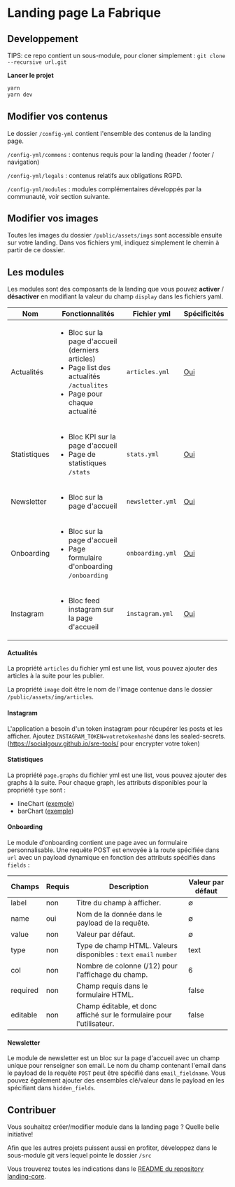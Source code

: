 # Landing page La Fabrique

## Developpement


TIPS: ce repo contient un sous-module, pour cloner simplement :
`git clone --recursive url.git`

**Lancer le projet**
```sh
yarn
yarn dev
```
## Modifier vos contenus

Le dossier `/config-yml` contient l'ensemble des contenus de la landing page.

`/config-yml/commons` : contenus requis pour la landing (header / footer / navigation)

`/config-yml/legals` : contenus relatifs aux obligations RGPD.

`/config-yml/modules` : modules complémentaires développés par la communauté, voir section suivante.

## Modifier vos images

Toutes les images du dossier `/public/assets/imgs` sont accessible ensuite sur votre landing. Dans vos fichiers yml, indiquez simplement le chemin à partir de ce dossier.

## Les modules
Les modules sont des composants de la landing que vous pouvez **activer** / **désactiver** en modifiant la valeur du champ `display` dans les fichiers yaml.

|  Nom | Fonctionnalités  | Fichier yml  | Spécificités 
|---|---|---|---|
| Actualités   |  <ul><li>Bloc sur la page d'accueil (derniers articles)</li><li>Page list des actualités `/actualites`</li><li>Page pour chaque actualité</li></ul> | `articles.yml`  | [Oui](#module-actualites)  |
|  Statistiques | <ul><li>Bloc KPI sur la page d'accueil</li><li>Page de statistiques `/stats`</li></ul> | `stats.yml`  | [Oui](#module-stats)  |
| Newsletter  | <ul><li>Bloc sur la page d'accueil</li></ul>  | `newsletter.yml`   |  [Oui](#module-newsletter) |
| Onboarding  | <ul><li>Bloc sur la page d'accueil</li><li>Page formulaire d'onboarding `/onboarding`</li></ul>  | `onboarding.yml`   |  [Oui](#module-onboarding) |
| Instagram  | <ul><li>Bloc feed instagram sur la page d'accueil</li></ul>  | `instagram.yml`   |  [Oui](#module-instagram) |


#### <a name="module-actualites">Actualités</a>

La propriété `articles` du fichier yml est une list, vous pouvez ajouter des articles à la suite pour les publier.

La propriété `image` doit être le nom de l'image contenue dans le dossier `/public/assets/img/articles`.

#### <a name="module-instagram">Instagram</a>

L'application a besoin d'un token instagram pour récupérer les posts et les afficher.
Ajoutez `INSTAGRAM_TOKEN=votretokenhashé` dans les sealed-secrets. (https://socialgouv.github.io/sre-tools/ pour encrypter votre token)


#### <a name="module-stats">Statistiques</a>

La propriété `page.graphs` du fichier yml est une list, vous pouvez ajouter des graphs à la suite.
Pour chaque graph, les attributs disponibles pour la propriété `type` sont :
- lineChart ([exemple](https://recharts.org/en-US/examples/SimpleLineChart))
- barChart ([exemple](https://recharts.org/en-US/examples/SimpleBarChart))


#### <a name="module-onboarding">Onboarding</a>

Le module d'onboarding contient une page avec un formulaire personnalisable.
Une requête POST est envoyée à la route spécifiée dans `url` avec un payload dynamique en fonction des attributs spécifiés dans `fields` :

|  Champs | Requis  | Description  | Valeur par défaut 
|---|---|---|---|
| label | non | Titre du champ à afficher. | ∅ |
| name | oui | Nom de la donnée dans le payload de la requête. | ∅ |
| value | non | Valeur par défaut. | ∅ |
| type | non | Type de champ HTML. Valeurs disponibles : `text` `email` `number` | text
| col | non | Nombre de colonne (/12) pour l'affichage du champ. | 6 |
| required | non | Champ requis dans le formulaire HTML. | false |
| editable | non | Champ éditable, et donc affiché sur le formulaire pour l'utilisateur. | false

#### <a name="module-newsletter">Newsletter</a>

Le module de newsletter est un bloc sur la page d'accueil avec un champ unique pour renseigner son email.
Le nom du champ contenant l'email dans le payload de la requête `POST` peut être spécifié dans `email_fieldname`. Vous pouvez également ajouter des ensembles clé/valeur dans le payload en les spécifiant dans `hidden_fields`.

## Contribuer

Vous souhaitez créer/modifier module dans la landing page ? Quelle belle initiative!

Afin que les autres projets puissent aussi en profiter, développez dans le sous-module git vers lequel pointe le dossier `/src`

Vous trouverez toutes les indications dans le [README du repository landing-core](https://github.com/SocialGouv/landing-core).

